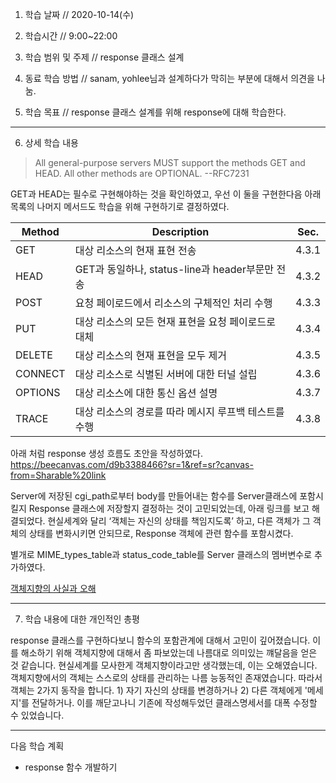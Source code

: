 1. 학습 날짜 // 2020-10-14(수)
2. 학습시간 // 9:00~22:00

3. 학습 범위 및 주제 // response 클래스 설계
4. 동료 학습 방법 // sanam, yohlee님과 설계하다가 막히는 부분에 대해서 의견을 나눔.
5. 학습 목표 // response 클래스 설계를 위해 response에 대해 학습한다.

---

6. 상세 학습 내용

> All general-purpose servers MUST support the methods GET and HEAD. All other methods are OPTIONAL. --RFC7231

GET과 HEAD는 필수로 구현해야하는 것을 확인하였고, 우선 이 둘을 구현한다음 아래 목록의 나머지 메서드도 학습을 위해 구현하기로 결정하였다.

| Method  | Description                                           | Sec.  |
| ------- | ----------------------------------------------------- | ----- |
| GET     | 대상 리소스의 현재 표현 전송                          | 4.3.1 |
| HEAD    | GET과 동일하나, status-line과 header부문만 전송       | 4.3.2 |
| POST    | 요청 페이로드에서 리소스의 구체적인 처리 수행         | 4.3.3 |
| PUT     | 대상 리소스의 모든 현재 표현을 요청 페이로드로 대체   | 4.3.4 |
| DELETE  | 대상 리소스의 현재 표현을 모두 제거                   | 4.3.5 |
| CONNECT | 대상 리소스로 식별된 서버에 대한 터널 설립            | 4.3.6 |
| OPTIONS | 대상 리소스에 대한 통신 옵션 설명                     | 4.3.7 |
| TRACE   | 대상 리소스의 경로를 따라 메시지 루프백 테스트를 수행 | 4.3.8 |

아래 처럼 response 생성 흐름도 초안을 작성하였다.
https://beecanvas.com/d9b3388466?sr=1&ref=sr?canvas-from=Sharable%20link

Server에 저장된 cgi_path로부터 body를 만들어내는 함수를 Server클래스에 포함시킬지 Response 클래스에 저장할지 결정하는 것이 고민되었는데, 아래 링크를 보고 해결되었다.
현실세계와 달리 ‘객체는 자신의 상태를 책임지도록’ 하고, 다른 객체가 그 객체의 상태를 변화시키면 안되므로, Response 객체에 관련 함수를 포함시켰다.

별개로 MIME_types_table과 status_code_table를 Server 클래스의 멤버변수로 추가하였다.

[객체지향의 사실과 오해](https://jongmin92.github.io/2019/02/10/Programming/object_oriented_facts_and_misunderstandings/)

---

7. 학습 내용에 대한 개인적인 총평

response 클래스를 구현하다보니 함수의 포함관계에 대해서 고민이 깊어졌습니다. 이를 해소하기 위해 객체지향에 대해서 좀 파보았는데 나름대로 의미있는 꺠달음을 얻은 것 같습니다.
현실세계를 모사한게 객체지향이라고만 생각했는데, 이는 오해였습니다. 객체지향에서의 객체는 스스로의 상태를 관리하는 나름 능동적인 존재였습니다. 따라서 객체는 2가지 동작을 합니다. 1) 자기 자신의 상태를 변경하거나 2) 다른 객체에게 '메세지'를 전달하거나. 이를 깨닫고나니 기존에 작성해두었던 클래스명세서를 대폭 수정할 수 있었습니다.

---

다음 학습 계획

- response 함수 개발하기
